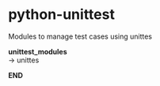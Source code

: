 # python-unittest

Modules to manage test cases using unittes


<b>unittest_modules </b> <br />
-> unittes <br />

<b> END </b>
